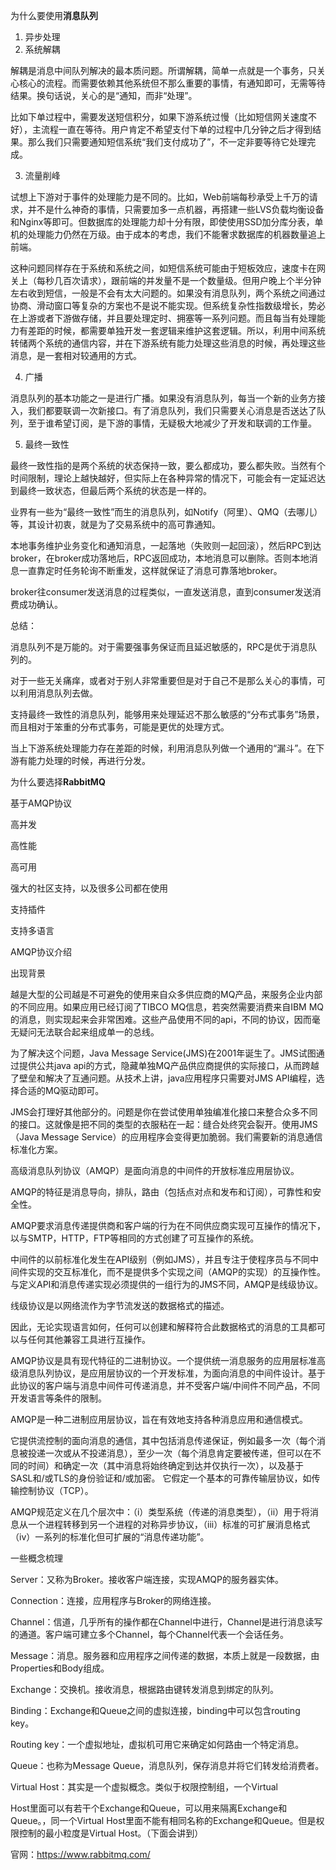 为什么要使用**消息队列**

1. 异步处理
2. 系统解耦

解耦是消息中间队列解决的最本质问题。所谓解耦，简单一点就是一个事务，只关心核心的流程。而需要依赖其他系统但不那么重要的事情，有通知即可，无需等待结果。换句话说，关心的是“通知，而非“处理”。

比如下单过程中，需要发送短信积分，如果下游系统过慢（比如短信网关速度不好），主流程一直在等待。用户肯定不希望支付下单的过程中几分钟之后才得到结果。那么我们只需要通知短信系统“我们支付成功了”，不一定非要等待它处理完成。

3. 流量削峰

试想上下游对于事件的处理能力是不同的。比如，Web前端每秒承受上千万的请求，并不是什么神奇的事情，只需要加多一点机器，再搭建一些LVS负载均衡设备和Nginx等即可。但数据库的处理能力却十分有限，即使使用SSD加分库分表，单机的处理能力仍然在万级。由于成本的考虑，我们不能奢求数据库的机器数量追上前端。

这种问题同样存在于系统和系统之间，如短信系统可能由于短板效应，速度卡在网关上（每秒几百次请求），跟前端的并发量不是一个数量级。但用户晚上个半分钟左右收到短信，一般是不会有太大问题的。如果没有消息队列，两个系统之间通过协商、滑动窗口等复杂的方案也不是说不能实现。但系统复杂性指数级增长，势必在上游或者下游做存储，并且要处理定时、拥塞等一系列问题。而且每当有处理能力有差距的时候，都需要单独开发一套逻辑来维护这套逻辑。所以，利用中间系统转储两个系统的通信内容，并在下游系统有能力处理这些消息的时候，再处理这些消息，是一套相对较通用的方式。

4. 广播

消息队列的基本功能之一是进行广播。如果没有消息队列，每当一个新的业务方接入，我们都要联调一次新接口。有了消息队列，我们只需要关心消息是否送达了队列，至于谁希望订阅，是下游的事情，无疑极大地减少了开发和联调的工作量。

5. 最终一致性

最终一致性指的是两个系统的状态保持一致，要么都成功，要么都失败。当然有个时间限制，理论上越快越好，但实际上在各种异常的情况下，可能会有一定延迟达到最终一致状态，但最后两个系统的状态是一样的。

业界有一些为“最终一致性”而生的消息队列，如Notify（阿里）、QMQ（去哪儿）等，其设计初衷，就是为了交易系统中的高可靠通知。

本地事务维护业务变化和通知消息，一起落地（失败则一起回滚），然后RPC到达broker，在broker成功落地后，RPC返回成功，本地消息可以删除。否则本地消息一直靠定时任务轮询不断重发，这样就保证了消息可靠落地broker。

broker往consumer发送消息的过程类似，一直发送消息，直到consumer发送消费成功确认。

总结：

消息队列不是万能的。对于需要强事务保证而且延迟敏感的，RPC是优于消息队列的。

对于一些无关痛痒，或者对于别人非常重要但是对于自己不是那么关心的事情，可以利用消息队列去做。

支持最终一致性的消息队列，能够用来处理延迟不那么敏感的“分布式事务”场景，而且相对于笨重的分布式事务，可能是更优的处理方式。

当上下游系统处理能力存在差距的时候，利用消息队列做一个通用的“漏斗”。在下游有能力处理的时候，再进行分发。


为什么要选择****RabbitMQ****


基于AMQP协议

高并发

高性能

高可用

强大的社区支持，以及很多公司都在使用

支持插件

支持多语言


AMQP协议介绍

出现背景

越是大型的公司越是不可避免的使用来自众多供应商的MQ产品，来服务企业内部的不同应用。如果应用已经订阅了TIBCO MQ信息，若突然需要消费来自IBM MQ的消息，则实现起来会非常困难。这些产品使用不同的api，不同的协议，因而毫无疑问无法联合起来组成单一的总线。

为了解决这个问题，Java Message Service(JMS)在2001年诞生了。JMS试图通过提供公共java api的方式，隐藏单独MQ产品供应商提供的实际接口，从而跨越了壁垒和解决了互通问题。从技术上讲，java应用程序只需要对JMS API编程，选择合适的MQ驱动即可。

JMS会打理好其他部分的。问题是你在尝试使用单独编准化接口来整合众多不同的接口。这就像是把不同的类型的衣服粘在一起：缝合处终究会裂开。使用JMS（Java Message Service）的应用程序会变得更加脆弱。我们需要新的消息通信标准化方案。

高级消息队列协议（AMQP）是面向消息的中间件的开放标准应用层协议。

AMQP的特征是消息导向，排队，路由（包括点对点和发布和订阅），可靠性和安全性。

AMQP要求消息传递提供商和客户端的行为在不同供应商实现可互操作的情况下，以与SMTP，HTTP，FTP等相同的方式创建了可互操作的系统。

中间件的以前标准化发生在API级别（例如JMS），并且专注于使程序员与不同中间件实现的交互标准化，而不是提供多个实现之间（AMQP的实现）的互操作性。与定义API和消息传递实现必须提供的一组行为的JMS不同，AMQP是线级协议。

线级协议是以网络流作为字节流发送的数据格式的描述。

因此，无论实现语言如何，任何可以创建和解释符合此数据格式的消息的工具都可以与任何其他兼容工具进行互操作。

AMQP协议是具有现代特征的二进制协议。一个提供统一消息服务的应用层标准高级消息队列协议，是应用层协议的一个开发标准，为面向消息的中间件设计。基于此协议的客户端与消息中间件可传递消息，并不受客户端/中间件不同产品，不同开发语言等条件的限制。

AMQP是一种二进制应用层协议，旨在有效地支持各种消息应用和通信模式。

它提供流控制的面向消息的通信，其中包括消息传递保证，例如最多一次（每个消息被投递一次或从不投递消息），至少一次（每个消息肯定要被传递，但可以在不同的时间）和确定一次（其中消息将始终确定到达并仅执行一次），以及基于SASL和/或TLS的身份验证和/或加密。 它假定一个基本的可靠传输层协议，如传输控制协议（TCP）。

AMQP规范定义在几个层次中：（i）类型系统（传递的消息类型），（ii）用于将消息从一个进程转移到另一个进程的对称异步协议，（iii）标准的可扩展消息格式（iv）一系列的标准化但可扩展的“消息传递功能”。

一些概念梳理

Server：又称为Broker。接收客户端连接，实现AMQP的服务器实体。

Connection：连接，应用程序与Broker的网络连接。

Channel：信道，几乎所有的操作都在Channel中进行，Channel是进行消息读写的通道。客户端可建立多个Channel，每个Channel代表一个会话任务。

Message：消息。服务器和应用程序之间传递的数据，本质上就是一段数据，由Properties和Body组成。

Exchange：交换机。接收消息，根据路由键转发消息到绑定的队列。

Binding：Exchange和Queue之间的虚拟连接，binding中可以包含routing key。

Routing key：一个虚拟地址，虚拟机可用它来确定如何路由一个特定消息。

Queue：也称为Message Queue，消息队列，保存消息并将它们转发给消费者。

Virtual Host：其实是一个虚拟概念。类似于权限控制组，一个Virtual

Host里面可以有若干个Exchange和Queue，可以用来隔离Exchange和Queue。，同一个Virtual Host里面不能有相同名称的Exchange和Queue。但是权限控制的最小粒度是Virtual Host。（下面会讲到）

官网：https://www.rabbitmq.com/

